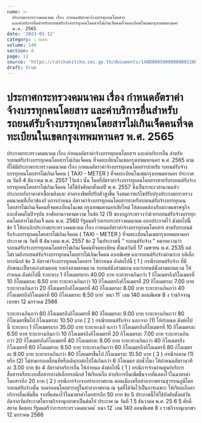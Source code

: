 ```yaml
---
name: >-
  ประกาศกระทรวงคมนาคม เรื่อง กำหนดอัตราค่าจ้างบรรทุกคนโดยสาร
  และค่าบริการอื่นสำหรับรถยนต์รับจ้างบรรทุกคนโดยสารไม่เกินเจ็ดคนที่จดทะเบียนในเขตกรุงเทพมหานคร
  พ.ศ. 2565
date: '2023-01-12'
category: ง พิเศษ
volume: 140
section: 8
page: 11
source: 'https://ratchakitcha.soc.go.th/documents/140D008S0000000001100.pdf'
draft: true
---
```


# ประกาศกระทรวงคมนาคม เรื่อง กำหนดอัตราค่าจ้างบรรทุกคนโดยสาร และค่าบริการอื่นสำหรับรถยนต์รับจ้างบรรทุกคนโดยสารไม่เกินเจ็ดคนที่จดทะเบียนในเขตกรุงเทพมหานคร พ.ศ. 2565

ประกาศกระทรวงคมนาคม เรื่อง กำหนดอัตราค่าจ้างบรรทุกคนโดยสาร และค่าบริการอื่น สำหรับรถยนต์รับจ้างบรรทุกคนโดยสารไม่เกินเจ็ดคน ที่จดทะเบียนในเขตกรุงเทพมหานคร พ.ศ. 2565 ตามที่ได้มีประกาศกระทรวงคมนาคม เรื่อง กาหนดอัตราค่าจ้างบรรทุกคนโดยสารสาหรับ รถยนต์รับจ้างบรรทุกคนโดยสารไม่เกินเจ็ดคน ( TAXI - METER ) ที่จดทะเบียนในเขตกรุงเทพมหานคร ประกาศ ณ วันที่ 4 ธันวาคม พ.ศ. 2557 ไว้แล้ว นั้น โดยที่อัตราค่าจ้างบรรทุกคนโดยสารสาหรับรถยนต์รับจ้างบรรทุกคนโดยสารไม่เกินเจ็ดคน ได้ใช้บังคับมาตั้งแต่ปี พ.ศ. 2557 ซึ่งเป็นระยะเวลานานแล้ว ประกอบกับราคาค่าเชื้อเพลิงและ ค่าครองชีพที่ปรับตัวสูงขึ้น จึงสมควรแก้ไขปรับปรุงประกาศกระทรวงคมนาคมที่เกี่ยวข้องกั บการกำหนด อัตราค่าจ้างบรรทุกคนโดยสารสาหรับรถยนต์รับจ้างบรรทุกคนโดยสารไม่เกินเจ็ดคนที่จดทะเบียนในเขต กรุงเทพมหานครเสียใหม่ ให้สอดคล้องกับสภาพเศรษฐกิจและสังคมในปัจจุบัน อาศัยอานาจตามความ ในข้อ 12 (1) ของกฎกระทรวงว่าด้วยรถยนต์รับจ้างบรรทุกคนโดยสารไม่เกินเจ็ ดคน พ.ศ. 2560 รัฐมนตรีว่าการกระทรวงคมนาคม ออกประกาศไว้ ดังต่อไปนี้ ข้อ 1 ให้ยกเลิกประกาศกระทรวงคมนาคม เรื่อง กาหนดอัตราค่าจ้างบรรทุกคนโดยสาร สาหรับรถยนต์รับจ้างบรรทุกคนโดยสารไม่เกินเจ็ดคน ( TAXI - METER ) ที่จดทะเบียนในเขตกรุงเทพมหานคร ประกาศ ณ วันที่ 4 ธันวาคม พ.ศ. 2557 ข้อ 2 ในประกาศนี้ “ รถยนต์รับจ้าง ” หมายความว่า รถยนต์รับจ้างบรรทุกคนโดยสารไม่เกินเจ็ดคนที่จดทะเบียน ตั้งแต่วันที่ 17 เมษายน พ.ศ. 2535 แต่ไม่รวมถึงรถยนต์รับจ้างบรรทุกคนโดยสารไม่เกินเจ็ดคน แบบพิเศษ และรถยนต์รับจ้างผ่านระบ บอิเล็กทรอนิกส์ ข้อ 3 อัตราค่าจ้างบรรทุกคนโดยสาร ให้กำหนด ดังต่อไปนี้ ( 1 ) กรณีรถยนต์รับจ้าง ที่มีลักษณะเป็นรถเก๋งสามตอน รถเก๋งสามตอนแวน รถยนต์นั่งสามตอน และรถยนต์นั่งสามตอนแวน ให้กำหนด ดังต่อไปนี้ ระยะทาง 1 กิโลเมตรแรก 40.00 บาท ระยะทางเกินกว่า 1 กิโลเมตรถึงกิโลเมตรที่ 10 กิโลเมตรละ 6.50 บาท ระยะทางเกินกว่า 10 กิโลเมตรถึงกิโลเมตรที่ 20 กิโลเมตรละ 7.00 บาท ระยะทางเกินกว่า 20 กิโลเมตรถึงกิโลเมตรที่ 40 กิโลเมตรละ 8.00 บาท ระยะทางเกินกว่า 40 กิโลเมตรถึงกิโลเมตรที่ 60 กิโลเมตรละ 8.50 บาท ้ หนา 11 ่ เลม 140 ตอนพิเศษ 8 ง ราชกิจจานุเบกษา 12 มกราคม 2566

ระยะทางเกินกว่า 60 กิโลเมตรถึงกิโลเมตรที่ 80 กิโลเมตรละ 9.00 บาท ระยะทางเกินกว่า 80 กิโลเมตรขึ้นไป กิโลเมตรละ 10.50 บาท ( 2 ) กรณีรถยนต์รับจ้าง นอกจาก (1) ให้กำหนด ดังต่อไปนี้ ระยะทาง 1 กิโลเมตรแรก 35.00 บาท ระยะทางเกิ นกว่า 1 กิโลเมตรถึงกิโลเมตรที่ 10 กิโลเมตรละ 6.50 บาท ระยะทางเกินกว่า 10 กิโลเมตรถึงกิโลเมตรที่ 20 กิโลเมตรละ 7.00 บาท ระยะทางเกินกว่า 20 กิโลเมตรถึงกิโลเมตรที่ 40 กิโลเมตรละ 8.00 บาท ระยะทางเกินกว่า 40 กิโลเมตรถึงกิโลเมตรที่ 60 กิโลเมตรละ 8.50 บาท ระยะทางเกินกว่า 60 กิโลเมตรถึงกิโลเมตรที่ 80 กิโลเมตรละ 9.00 บาท ระยะทางเกินกว่า 80 กิโลเมตรขึ้นไป กิโลเมตรละ 10.50 บาท ( 3 ) กรณีรถตาม (1) หรือ (2) ไม่สามารถเคลื่อนที่หรือเดินรถต่อไปได้เกินกว่า 6 กิโลเมตร ต่อชั่วโมง ให้กำหนดอัตรานาทีละ 3.00 บาท ข้อ 4 อัตราค่าบริการอื่น ให้กำหนด ดังต่อไปนี้ ( 1 ) กรณีการจ้างผ่านศูนย์บริการสื่อสารหรือระบบสื่อสารทางอิเล็กทรอนิกส์ ให้เรียกเก็บ ค่าบริการอื่นเพิ่มขึ้นจากที่แสดงไว้ในมาตรค่าโดยสารอีก 20 บาท ( 2 ) กรณีการจ้างจากท่าอากาศยาน ดอนเมืองหรือท่าอากาศยานสุวรรณภูมิโดยรถยนต์รับจ้างนั้น จอดรอคนโดยสารอยู่ในท่าอากาศยาน ณ จุดที่ได้จัดไว้เป็นการเฉพาะ ให้เรียกเก็บค่าบริการอื่นเพิ่มขึ้น จากที่แสดงไว้ในมาตรค่าโดยสารอีก 50 บาท ข้อ 5 ประกาศนี้ให้ใช้บังคับตั้งแต่วันถัดจากวันประกาศในราชกิจจานุเบกษาเป็นต้นไป ประกาศ ณ วันที่ 1 5 ธันวาคม พ.ศ. 25 6 5 ศักดิ์สยาม ชิดชอบ รัฐมนตรีว่าการกระทรวงคมนาคม ้ หนา 12 ่ เลม 140 ตอนพิเศษ 8 ง ราชกิจจานุเบกษา 12 มกราคม 2566
